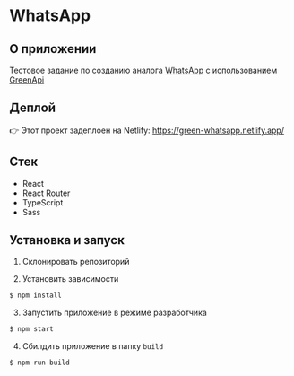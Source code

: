 # WhatsApp

## О приложении

Тестовое задание по созданию аналога [WhatsApp](https://web.whatsapp.com/) с использованием [GreenApi](https://green-api.com/)

## Деплой

👉 Этот проект задеплоен на Netlify: https://green-whatsapp.netlify.app/

## Стек

- React
- React Router
- TypeScript
- Sass

## Установка и запуск

1. Склонировать репозиторий

2. Установить зависимости

```bash
$ npm install
```

3. Запустить приложение в режиме разработчика

```bash
$ npm start
```

4. Сбилдить приложение в папку `build`

```bash
$ npm run build
```
